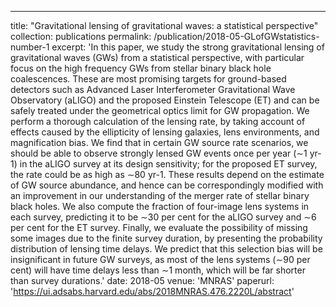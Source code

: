 ---
title: "Gravitational lensing of gravitational waves: a statistical perspective"
collection: publications
permalink: /publication/2018-05-GLofGWstatistics-number-1
excerpt: 'In this paper, we study the strong gravitational lensing of gravitational waves (GWs) from a statistical perspective, with particular focus on the high frequency GWs from stellar binary black hole coalescences. These are most promising targets for ground-based detectors such as Advanced Laser Interferometer Gravitational Wave Observatory (aLIGO) and the proposed Einstein Telescope (ET) and can be safely treated under the geometrical optics limit for GW propagation. We perform a thorough calculation of the lensing rate, by taking account of effects caused by the ellipticity of lensing galaxies, lens environments, and magnification bias. We find that in certain GW source rate scenarios, we should be able to observe strongly lensed GW events once per year (∼1 yr-1) in the aLIGO survey at its design sensitivity; for the proposed ET survey, the rate could be as high as ∼80 yr-1. These results depend on the estimate of GW source abundance, and hence can be correspondingly modified with an improvement in our understanding of the merger rate of stellar binary black holes. We also compute the fraction of four-image lens systems in each survey, predicting it to be ∼30 per cent for the aLIGO survey and ∼6 per cent for the ET survey. Finally, we evaluate the possibility of missing some images due to the finite survey duration, by presenting the probability distribution of lensing time delays. We predict that this selection bias will be insignificant in future GW surveys, as most of the lens systems (∼90 per cent) will have time delays less than ∼1 month, which will be far shorter than survey durations.'
date: 2018-05
venue: 'MNRAS'
paperurl: 'https://ui.adsabs.harvard.edu/abs/2018MNRAS.476.2220L/abstract'